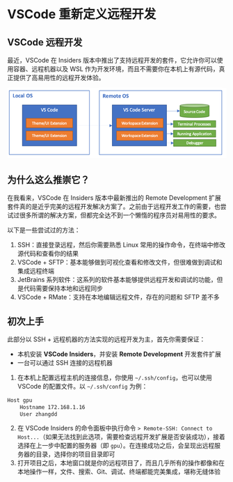 # VSCode 重新定义远程开发

## VSCode 远程开发

最近，VSCode 在 Insiders 版本中推出了支持远程开发的套件，它允许你可以使用容器、远程机器以及 WSL 作为开发环境，而且不需要你在本机上有源代码，真正提供了高易用性的远程开发体验。

![VSCode 远程开发套件原理](./remote-development/remote-architecture.png)

## 为什么这么推崇它？

在我看来，VSCode 在 Insiders 版本中最新推出的 Remote Development 扩展套件真的是近乎完美的远程开发解决方案了。之前由于远程开发工作的需要，也尝试过很多所谓的解决方案，但都完全达不到一个懒惰的程序员对易用性的要求。

以下是一些尝试过的方法：

1. SSH：直接登录远程，然后你需要熟悉 Linux 常用的操作命令，在终端中修改源代码和查看你的结果
2. VSCode + SFTP：基本能够做到可视化查看和修改文件，但很难做到调试和集成远程终端
3. JetBrains 系列软件：这系列的软件基本能够提供远程开发和调试的功能，但是代码需要保持本地和远程同步
4. VSCode + RMate：支持在本地编辑远程文件，存在的问题和 SFTP 差不多

## 初次上手

此部分以 SSH + 远程机器的方法实现的远程开发为主，首先你需要保证：

- 本机安装 **VSCode Insiders**，并安装 **Remote Development** 开发套件扩展
- 一台可以通过 SSH 连接的远程机器

1. 在本机上配置远程主机的连接信息，你使用 `~/.ssh/config`，也可以使用 VSCode 的配置文件。以 `~/.ssh/config` 为例：

```
Host gpu
    Hostname 172.168.1.16
    User zhangdd
```

2. 在 VSCode Insiders 的命令面板中执行命令 `> Remote-SSH: Connect to Host...`（如果无法找到此选项，需要检查远程开发扩展是否安装成功），接着选择在上一步中配置的服务器（即 `gpu`）。在连接成功之后，会呈现出远程服务器的目录，选择你的项目目录即可
3. 打开项目之后，本地窗口就是你的远程项目了，而且几乎所有的操作都像和在本地操作一样，文件、搜索、Git、调试、终端都能完美集成，堪称无缝体验
